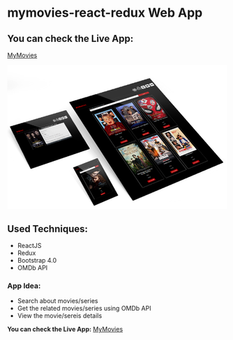 # mymovies-react-redux Web App

## You can check the Live App:
[MyMovies](https://annsaid.github.io/mymovies-react-redux/)

![mymvoies](mymovies-react-redux.png)

## Used Techniques:
- ReactJS
- Redux
- Bootstrap 4.0
- OMDb API

### App Idea:
- Search about movies/series
- Get the related movies/series using OMDb API
- View the movie/sereis details 

**You can check the Live App:**
[MyMovies](https://annsaid.github.io/mymovies-react-redux/)
